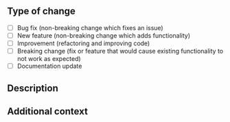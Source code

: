 ## Type of change
<!-- Please select the desired item checkbox and change it to "[x]", then delete options that are not relevant. -->
- [ ] Bug fix (non-breaking change which fixes an issue)
- [ ] New feature (non-breaking change which adds functionality)
- [ ] Improvement (refactoring and improving code)
- [ ] Breaking change (fix or feature that would cause existing functionality to not work as expected)
- [ ] Documentation update

## Description
<!--
  Please include a summary of the change and which issue is fixed. 
  Please also include relevant motivation and context. 
  List any dependencies that are required for this change.
-->

## Additional context
<!-- e.g. Fixes #(issue) -->